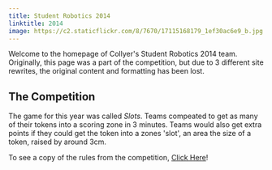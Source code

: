 ```yaml
---
title: Student Robotics 2014
linktitle: 2014
image: https://c2.staticflickr.com/8/7670/17115168179_1ef30ac6e9_b.jpg
---
```


Welcome to the homepage of Collyer's Student Robotics 2014 team. Originally, this page was a part of the competition, but due to 3 different site rewrites, the original content and formatting has been lost.

## The Competition

The game for this year was called _Slots_. Teams compeated to get as many of their tokens into a scoring zone in 3 minutes. Teams would also get extra points if they could get the token into a zones 'slot', an area the size of a token, raised by around 3cm.

To see a copy of the rules from the competition, [Click Here](https://www.studentrobotics.org/resources/2014/rulebook.pdf)!
